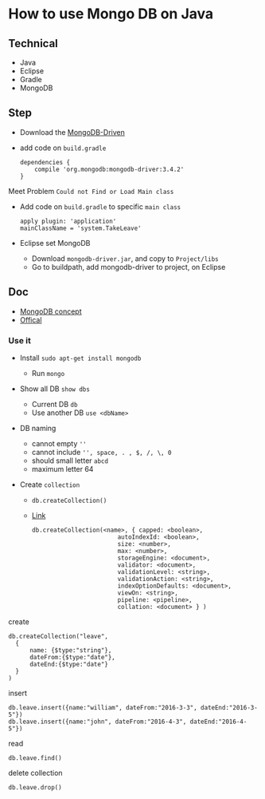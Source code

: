 # How to use Mongo DB on Java

## Technical

- Java
- Eclipse
- Gradle
- MongoDB

## Step

- Download the [MongoDB-Driven](https://mongodb.github.io/mongo-java-driver/)
- add code on `build.gradle`

      dependencies {
          compile 'org.mongodb:mongodb-driver:3.4.2'
      }

Meet Problem `Could not Find or Load Main class`

- Add code on `build.gradle` to specific `main class`

      apply plugin: 'application'
      mainClassName = 'system.TakeLeave'

- Eclipse set MongoDB
  - Download `mongodb-driver.jar`, and copy to `Project/libs`
  - Go to buildpath, add mongodb-driver to project, on Eclipse

## Doc

- [MongoDB concept](http://www.runoob.com/mongodb/mongodb-databases-documents-collections.html)
- [Offical](https://docs.mongodb.com/manual/introduction/)

### Use it

- Install `sudo apt-get install mongodb`
  - Run `mongo`
- Show all DB `show dbs`
  - Current DB `db`
  - Use another DB `use <dbName>`
- DB naming
  - cannot empty `''`
  - cannot include `'', space, . , $, /, \, 0`
  - should small letter `abcd`
  - maximum letter 64

- Create `collection`
  - `db.createCollection()`
  - [Link](https://docs.mongodb.com/manual/reference/method/db.createCollection/#db.createCollection)


        db.createCollection(<name>, { capped: <boolean>,
                                autoIndexId: <boolean>,
                                size: <number>,
                                max: <number>,
                                storageEngine: <document>,
                                validator: <document>,
                                validationLevel: <string>,
                                validationAction: <string>,
                                indexOptionDefaults: <document>,
                                viewOn: <string>,
                                pipeline: <pipeline>,
                                collation: <document> } )

create

    db.createCollection("leave",
      {
          name: {$type:"string"},  
          dateFrom:{$type:"date"},
          dateEnd:{$type:"date"}
      }
    )

insert

    db.leave.insert({name:"william", dateFrom:"2016-3-3", dateEnd:"2016-3-5"})
    db.leave.insert({name:"john", dateFrom:"2016-4-3", dateEnd:"2016-4-5"})

read

    db.leave.find()

delete collection

    db.leave.drop()
